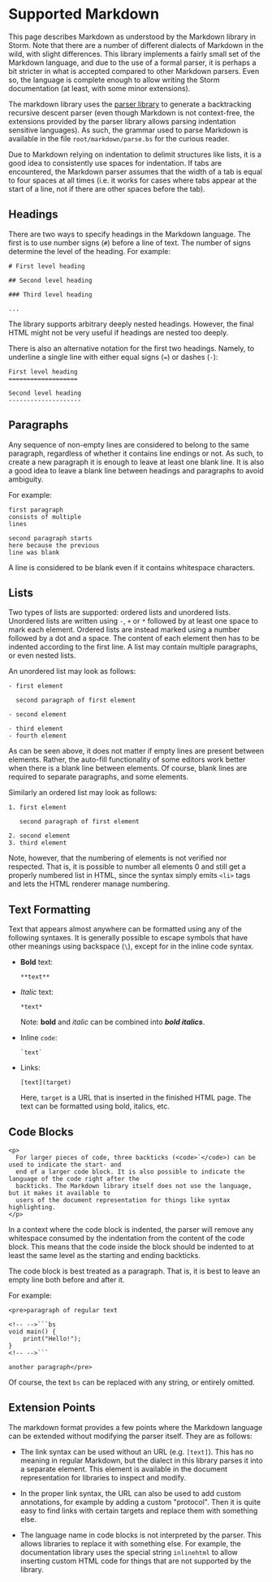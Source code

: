 Supported Markdown
==================

This page describes Markdown as understood by the Markdown library in Storm. Note that there are a
number of different dialects of Markdown in the wild, with slight differences. This library
implements a fairly small set of the Markdown language, and due to the use of a formal parser, it is
perhaps a bit stricter in what is accepted compared to other Markdown parsers. Even so, the language
is complete enough to allow writing the Storm documentation (at least, with some minor extensions).

The markdown library uses the [parser library](md:/Library_Reference/Parser_Library) to generate a
backtracking recursive descent parser (even though Markdown is not context-free, the extensions
provided by the parser library allows parsing indentation sensitive languages). As such, the grammar
used to parse Markdown is available in the file `root/markdown/parse.bs` for the curious reader.

Due to Markdown relying on indentation to delimit structures like lists, it is a good idea to
consistently use spaces for indentation. If tabs are encountered, the Markdown parser assumes that
the width of a tab is equal to four spaces at all times (i.e. it works for cases where tabs appear
at the start of a line, not if there are other spaces before the tab).


Headings
--------

There are two ways to specify headings in the Markdown language. The first is to use number signs
(`#`) before a line of text. The number of signs determine the level of the heading. For example:

```
# First level heading

## Second level heading

### Third level heading

...
```

The library supports arbitrary deeply nested headings. However, the final HTML might not be very
useful if headings are nested too deeply.

There is also an alternative notation for the first two headings. Namely, to underline a single line
with either equal signs (`=`) or dashes (`-`):

```
First level heading
===================

Second level heading
--------------------
```


Paragraphs
----------

Any sequence of non-empty lines are considered to belong to the same paragraph, regardless of
whether it contains line endings or not. As such, to create a new paragraph it is enough to leave at
least one blank line. It is also a good idea to leave a blank line between headings and paragraphs
to avoid ambiguity.

For example:

```
first paragraph
consists of multiple
lines

second paragraph starts
here because the previous
line was blank
```

A line is considered to be blank even if it contains whitespace characters.


Lists
-----

Two types of lists are supported: ordered lists and unordered lists. Unordered lists are written
using `-`, `+` or `*` followed by at least one space to mark each element. Ordered lists are instead
marked using a number followed by a dot and a space. The content of each element then has to be
indented according to the first line. A list may contain multiple paragraphs, or even nested lists.

An unordered list may look as follows:

```
- first element

  second paragraph of first element

- second element

- third element
- fourth element
```

As can be seen above, it does not matter if empty lines are present between elements. Rather, the
auto-fill functionality of some editors work better when there is a blank line between elements. Of
course, blank lines are required to separate paragraphs, and some elements.

Similarly an ordered list may look as follows:

```
1. first element

   second paragraph of first element

2. second element
3. third element
```

Note, however, that the numbering of elements is not verified nor respected. That is, it is possible
to number all elements 0 and still get a properly numbered list in HTML, since the syntax simply
emits `<li>` tags and lets the HTML renderer manage numbering.



Text Formatting
---------------

Text that appears almost anywhere can be formatted using any of the following syntaxes. It is
generally possible to escape symbols that have other meanings using backspace (`\`), except for in
the inline code syntax.

- **Bold** text:

  ```
  **text**
  ```

- *Italic* text:

  ```
  *text*
  ```

  Note: **bold** and *italic* can be combined into ***bold italics***.

- Inline `code`:

  ```
  `text`
  ```

- Links:

  ```
  [text](target)
  ```

  Here, `target` is a URL that is inserted in the finished HTML page. The text can be formatted
  using bold, italics, etc.


Code Blocks
------------

```inlinehtml
<p>
  For larger pieces of code, three backticks (<code>`</code>) can be used to indicate the start- and
  end of a larger code block. It is also possible to indicate the language of the code right after the
  backticks. The Markdown library itself does not use the language, but it makes it available to
  users of the document representation for things like syntax highlighting.
</p>
```


In a context where the code block is indented, the parser will remove any whitespace consumed by the
indentation from the content of the code block. This means that the code inside the block should be
indented to at least the same level as the starting and ending backticks.

The code block is best treated as a paragraph. That is, it is best to leave an empty line both
before and after it.

For example:

```inlinehtml
<pre>paragraph of regular text

<!-- -->```bs
void main() {
    print("Hello!");
}
<!-- -->```

another paragraph</pre>
```

Of course, the text `bs` can be replaced with any string, or entirely omitted.


Extension Points
----------------

The markdown format provides a few points where the Markdown language can be extended without
modifying the parser itself. They are as follows:

- The link syntax can be used without an URL (e.g. `[text]`). This has no meaning in regular
  Markdown, but the dialect in this library parses it into a separate element. This element is
  available in the document representation for libraries to inspect and modify.

- In the proper link syntax, the URL can also be used to add custom annotations, for example by
  adding a custom "protocol". Then it is quite easy to find links with certain targets and replace
  them with something else.

- The language name in code blocks is not interpreted by the parser. This allows libraries to
  replace it with something else. For example, the documentation library uses the special string
  `inlinehtml` to allow inserting custom HTML code for things that are not supported by the library.
